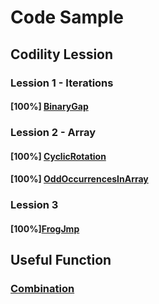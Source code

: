 # Code Sample

## Codility Lession
### Lession 1 - Iterations
#### [100%] [BinaryGap](https://github.com/Internaltide/Codility/blob/master/BinaryGap.php)

### Lession 2 - Array
#### [100%] [CyclicRotation](https://github.com/Internaltide/Codility/blob/master/CyclicRotation.php)
#### [100%] [OddOccurrencesInArray](https://github.com/Internaltide/Codility/blob/master/OddOccurrencesInArray.php)

### Lession 3
#### [100%][FrogJmp](https://github.com/Internaltide/Codility/blob/master/FrogJmp.php)

## Useful Function
### [Combination](https://github.com/Internaltide/Codility/blob/master/Combination.php)